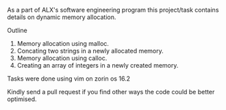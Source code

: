 As a part of ALX's software engineering program this project/task contains details on dynamic memory allocation.

Outline

1. Memory allocation using malloc.
2. Concating two strings in a newly allocated memory.
3. Memory allocation using calloc.
4. Creating an array of integers in a newly created memory.


Tasks were done using vim on zorin os 16.2

Kindly send a pull request if you find other ways the code could be better optimised.



